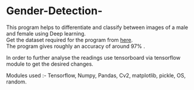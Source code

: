 # Gender-Detection-
This program helps to differentiate and classify between images of a male and female using Deep learning.<br/>
Get the dataset required for the program from [here](https://www.kaggle.com/datasets/cashutosh/gender-classification-dataset/download?datasetVersionNumber=1).<br>
The program gives roughly an accuracy of around 97% .

In order to further analyse the readings use tensorboard via tensorflow module to get the desired changes.

Modules used :- Tensorflow, Numpy, Pandas, Cv2, matplotlib, pickle, OS, random.
